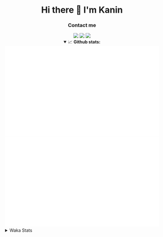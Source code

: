 <div align="center">
 <h1>Hi there 👋 I'm Kanin</h1>
 <h3>Contact me</h3>
 <a href="mailto:im@kanin.dev"><img src="https://img.shields.io/badge/gmail-%23D14836.svg?&style=for-the-badge&logo=gmail&logoColor=white"/></a>
 <a href="https://twitter.com/KaninTwt"><img src="https://img.shields.io/badge/twitter-%231DA1F2.svg?&style=for-the-badge&logo=twitter&logoColor=white"/></a>
 <a href="https://www.linkedin.com/in/KaninDev"><img src="https://img.shields.io/badge/linkedin-%230077B5.svg?&style=for-the-badge&logo=linkedin&logoColor=white"/></a>
<details open>
  <summary>📈 <b>Github stats:</b></summary>
  <img src="https://github.com/Kanin/Kanin/blob/master/scripts/GitHubStats/generated/overview.svg"/>
  <img src="https://github.com/Kanin/Kanin/blob/master/scripts/GitHubStats/generated/languages.svg"/>
</details>
</div>

<details>
 <summary>Waka Stats</summary>

<!--START_SECTION:waka-->
![Code Time](http://img.shields.io/badge/Code%20Time-2%2C575%20hrs-blue)

![Profile Views](http://img.shields.io/badge/Profile%20Views-0-blue)

![Lines of code](https://img.shields.io/badge/From%20Hello%20World%20I%27ve%20Written-770.3%20thousand%20lines%20of%20code-blue)

**🐱 My GitHub Data** 

> 📦 181.1 kB Used in GitHub's Storage 
 > 
> 🏆 54 Contributions in the Year 2025
 > 
> 🚫 Not Opted to Hire
 > 
> 📜 28 Public Repositories 
 > 
> 🔑 18 Private Repositories 
 > 
**I'm an Early 🐤** 

```text
🌞 Morning                3005 commits        ███████░░░░░░░░░░░░░░░░░░   27.78 % 
🌆 Daytime                3186 commits        ███████░░░░░░░░░░░░░░░░░░   29.45 % 
🌃 Evening                3113 commits        ███████░░░░░░░░░░░░░░░░░░   28.77 % 
🌙 Night                  1515 commits        ████░░░░░░░░░░░░░░░░░░░░░   14.00 % 
```
📅 **I'm Most Productive on Monday** 

```text
Monday                   2083 commits        █████░░░░░░░░░░░░░░░░░░░░   19.25 % 
Tuesday                  1566 commits        ████░░░░░░░░░░░░░░░░░░░░░   14.47 % 
Wednesday                1082 commits        ██░░░░░░░░░░░░░░░░░░░░░░░   10.00 % 
Thursday                 1671 commits        ████░░░░░░░░░░░░░░░░░░░░░   15.45 % 
Friday                   1808 commits        ████░░░░░░░░░░░░░░░░░░░░░   16.71 % 
Saturday                 1042 commits        ██░░░░░░░░░░░░░░░░░░░░░░░   09.63 % 
Sunday                   1567 commits        ████░░░░░░░░░░░░░░░░░░░░░   14.48 % 
```


📊 **This Week I Spent My Time On** 

```text
🕑︎ Time Zone: America/New_York

💬 Programming Languages: 
Python                   9 hrs 9 mins        ████████████░░░░░░░░░░░░░   49.55 % 
TypeScript               5 hrs 56 mins       ████████░░░░░░░░░░░░░░░░░   32.11 % 
Git Config               1 hr 2 mins         █░░░░░░░░░░░░░░░░░░░░░░░░   05.65 % 
CSS                      47 mins             █░░░░░░░░░░░░░░░░░░░░░░░░   04.31 % 
Markdown                 36 mins             █░░░░░░░░░░░░░░░░░░░░░░░░   03.29 % 

🔥 Editors: 
VS Code                  16 hrs 46 mins      ███████████████████████░░   90.67 % 
PyCharm                  1 hr 43 mins        ██░░░░░░░░░░░░░░░░░░░░░░░   09.33 % 

🐱‍💻 Projects: 
ReactDjango              16 hrs 21 mins      ██████████████████████░░░   88.42 % 
APIServer                48 mins             █░░░░░░░░░░░░░░░░░░░░░░░░   04.41 % 
NailaDjango              47 mins             █░░░░░░░░░░░░░░░░░░░░░░░░   04.31 % 
To upload                25 mins             █░░░░░░░░░░░░░░░░░░░░░░░░   02.26 % 
NailaSite                6 mins              ░░░░░░░░░░░░░░░░░░░░░░░░░   00.60 % 

💻 Operating System: 
Windows                  18 hrs 29 mins      █████████████████████████   100.00 % 
```

**I Mostly Code in Python** 

```text
Python                   32 repos            ████████████████░░░░░░░░░   62.75 % 
Java                     7 repos             ███░░░░░░░░░░░░░░░░░░░░░░   13.73 % 
TypeScript               4 repos             ██░░░░░░░░░░░░░░░░░░░░░░░   07.84 % 
HTML                     3 repos             █░░░░░░░░░░░░░░░░░░░░░░░░   05.88 % 
Kotlin                   1 repo              ░░░░░░░░░░░░░░░░░░░░░░░░░   01.96 % 
```



**Timeline**

![Lines of Code chart](https://raw.githubusercontent.com/Kanin/Kanin/master/assets/bar_graph.png)


 Last Updated on 23/02/2025 00:12:18 UTC
<!--END_SECTION:waka-->
</details>
